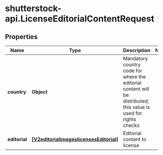 # shutterstock-api.LicenseEditorialContentRequest

## Properties
Name | Type | Description | Notes
------------ | ------------- | ------------- | -------------
**country** | **Object** | Mandatory country code for where the editorial content will be distributed; this value is used for rights checks | 
**editorial** | [**[V2editorialimageslicensesEditorial]**](V2editorialimageslicensesEditorial.md) | Editorial content to license | 


